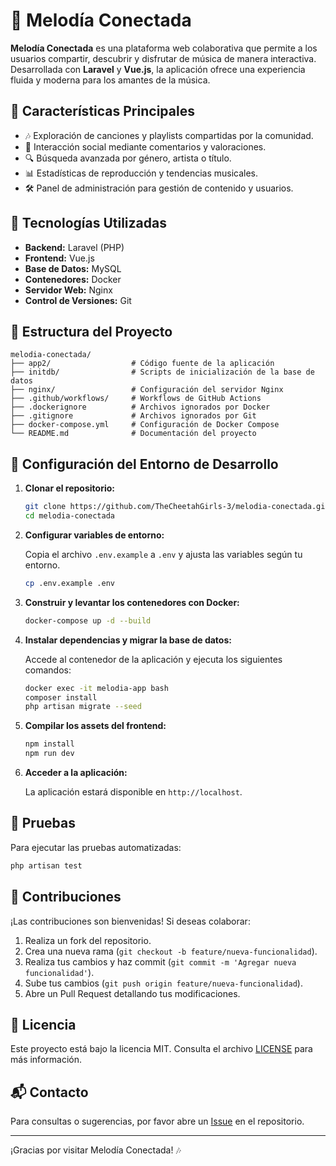 # 🎵 Melodía Conectada

**Melodía Conectada** es una plataforma web colaborativa que permite a los usuarios compartir, 
descubrir y disfrutar de música de manera interactiva. 
Desarrollada con **Laravel** y **Vue.js**, la aplicación ofrece una experiencia fluida y 
moderna para los amantes de la música.

## 🌟 Características Principales

- 🎶 Exploración de canciones y playlists compartidas por la comunidad.
- 👥 Interacción social mediante comentarios y valoraciones.
- 🔍 Búsqueda avanzada por género, artista o título.
- 📊 Estadísticas de reproducción y tendencias musicales.
- 🛠️ Panel de administración para gestión de contenido y usuarios.

## 🧰 Tecnologías Utilizadas

- **Backend:** Laravel (PHP)
- **Frontend:** Vue.js
- **Base de Datos:** MySQL
- **Contenedores:** Docker
- **Servidor Web:** Nginx
- **Control de Versiones:** Git

## 📁 Estructura del Proyecto

```
melodia-conectada/
├── app2/                  # Código fuente de la aplicación
├── initdb/                # Scripts de inicialización de la base de datos
├── nginx/                 # Configuración del servidor Nginx
├── .github/workflows/     # Workflows de GitHub Actions
├── .dockerignore          # Archivos ignorados por Docker
├── .gitignore             # Archivos ignorados por Git
├── docker-compose.yml     # Configuración de Docker Compose
└── README.md              # Documentación del proyecto
```

## 🚀 Configuración del Entorno de Desarrollo

1. **Clonar el repositorio:**

   ```bash
   git clone https://github.com/TheCheetahGirls-3/melodia-conectada.git
   cd melodia-conectada
   ```

2. **Configurar variables de entorno:**

   Copia el archivo `.env.example` a `.env` y ajusta las variables según tu entorno.

   ```bash
   cp .env.example .env
   ```

3. **Construir y levantar los contenedores con Docker:**

   ```bash
   docker-compose up -d --build
   ```

4. **Instalar dependencias y migrar la base de datos:**

   Accede al contenedor de la aplicación y ejecuta los siguientes comandos:

   ```bash
   docker exec -it melodia-app bash
   composer install
   php artisan migrate --seed
   ```

5. **Compilar los assets del frontend:**

   ```bash
   npm install
   npm run dev
   ```

6. **Acceder a la aplicación:**

   La aplicación estará disponible en `http://localhost`.

## 🧪 Pruebas

Para ejecutar las pruebas automatizadas:

```bash
php artisan test
```

## 🤝 Contribuciones

¡Las contribuciones son bienvenidas! Si deseas colaborar:

1. Realiza un fork del repositorio.
2. Crea una nueva rama (`git checkout -b feature/nueva-funcionalidad`).
3. Realiza tus cambios y haz commit (`git commit -m 'Agregar nueva funcionalidad'`).
4. Sube tus cambios (`git push origin feature/nueva-funcionalidad`).
5. Abre un Pull Request detallando tus modificaciones.

## 📄 Licencia

Este proyecto está bajo la licencia MIT. Consulta el archivo [LICENSE](LICENSE) para más información.

## 📬 Contacto

Para consultas o sugerencias, por favor abre un [Issue](https://github.com/TheCheetahGirls-3/melodia-conectada/issues) en el repositorio.

---

¡Gracias por visitar Melodía Conectada! 🎶
